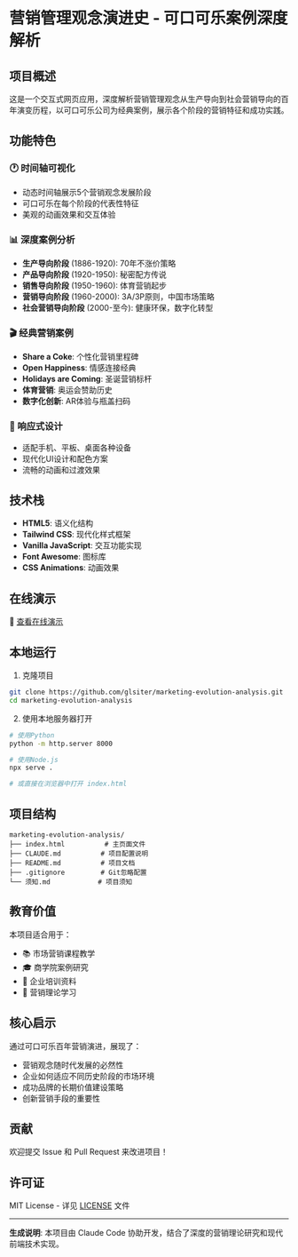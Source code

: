 # 营销管理观念演进史 - 可口可乐案例深度解析

## 项目概述

这是一个交互式网页应用，深度解析营销管理观念从生产导向到社会营销导向的百年演变历程，以可口可乐公司为经典案例，展示各个阶段的营销特征和成功实践。

## 功能特色

### 🕐 时间轴可视化
- 动态时间轴展示5个营销观念发展阶段
- 可口可乐在每个阶段的代表性特征
- 美观的动画效果和交互体验

### 📊 深度案例分析
- **生产导向阶段** (1886-1920): 70年不涨价策略
- **产品导向阶段** (1920-1950): 秘密配方传说
- **销售导向阶段** (1950-1960): 体育营销起步
- **营销导向阶段** (1960-2000): 3A/3P原则，中国市场策略
- **社会营销导向阶段** (2000-至今): 健康环保，数字化转型

### 🎬 经典营销案例
- **Share a Coke**: 个性化营销里程碑
- **Open Happiness**: 情感连接经典
- **Holidays are Coming**: 圣诞营销标杆
- **体育营销**: 奥运会赞助历史
- **数字化创新**: AR体验与瓶盖扫码

### 📱 响应式设计
- 适配手机、平板、桌面各种设备
- 现代化UI设计和配色方案
- 流畅的动画和过渡效果

## 技术栈

- **HTML5**: 语义化结构
- **Tailwind CSS**: 现代化样式框架
- **Vanilla JavaScript**: 交互功能实现
- **Font Awesome**: 图标库
- **CSS Animations**: 动画效果

## 在线演示

🚀 [查看在线演示](https://marketing-evolution-analysis.vercel.app)

## 本地运行

1. 克隆项目
```bash
git clone https://github.com/glsiter/marketing-evolution-analysis.git
cd marketing-evolution-analysis
```

2. 使用本地服务器打开
```bash
# 使用Python
python -m http.server 8000

# 使用Node.js
npx serve .

# 或直接在浏览器中打开 index.html
```

## 项目结构

```
marketing-evolution-analysis/
├── index.html          # 主页面文件
├── CLAUDE.md          # 项目配置说明
├── README.md          # 项目文档
├── .gitignore         # Git忽略配置
└── 须知.md            # 项目须知
```

## 教育价值

本项目适合用于：
- 📚 市场营销课程教学
- 🎓 商学院案例研究
- 💼 企业培训资料
- 📖 营销理论学习

## 核心启示

通过可口可乐百年营销演进，展现了：
- 营销观念随时代发展的必然性
- 企业如何适应不同历史阶段的市场环境
- 成功品牌的长期价值建设策略
- 创新营销手段的重要性

## 贡献

欢迎提交 Issue 和 Pull Request 来改进项目！

## 许可证

MIT License - 详见 [LICENSE](LICENSE) 文件

---

**生成说明**: 本项目由 Claude Code 协助开发，结合了深度的营销理论研究和现代前端技术实现。
